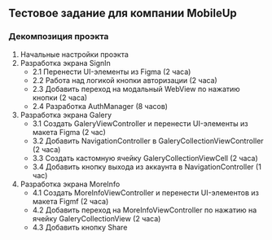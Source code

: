 ## Тестовое задание для компании MobileUp
### Декомпозиция проэкта
  1. Начальные настройки проэкта
  2. Разработка экрана SignIn
      - 2.1 Перенести UI-элементы из Figma (2 часа)
      - 2.2 Работа над логикой кнопки авторизации (2 часа)
      - 2.3 Добавить переход на модальный WebView по нажатию кнопки (2 часа)
      - 2.4 Разработка AuthManager (8 часов)
  3. Разработка экрана Galery
      - 3.1 Создать GaleryViewController и перенести UI-элементы из макета Figmа (2 час)
      - 3.2 Добавить NavigationController в GaleryCollectionViewController (2 часа)
      - 3.3 Создать кастомную ячейку GaleryCollectionViewCell (2 часа)
      - 3.4 Добавить кнопку выхода из аккаунта в NavigationController (1 час)
  4. Разработка экрана MoreInfo 
      - 4.1 Создать MoreInfoViewController и перенести UI-элементов из макета Figmf (2 часа)
      - 4.2 Добавить переход на MoreInfoViewController по нажатию на ячейку GaleryCollectionView (2 часа)
      - 4.3 Добавить кнопку Share

